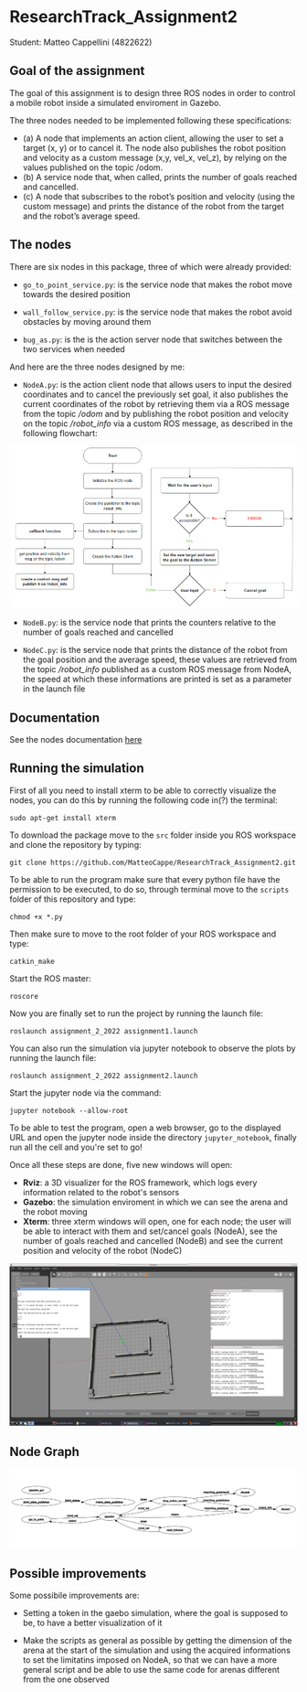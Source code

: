 # ResearchTrack_Assignment2

Student: Matteo Cappellini (4822622)

Goal of the assignment
---------------------------

The goal of this assignment is to design three ROS nodes in order to control a mobile robot inside a simulated enviroment in Gazebo.

The three nodes needed to be implemented following these specifications:

- (a) A node that implements an action client, allowing the user to set a target (x, y) or to cancel it. The node
also publishes the robot position and velocity as a custom message (x,y, vel_x, vel_z), by relying on the values
published on the topic /odom.
- (b) A service node that, when called, prints the number of goals reached and cancelled.
- (c) A node that subscribes to the robot’s position and velocity (using the custom message) and prints the
distance of the robot from the target and the robot’s average speed.

The nodes
---------------------------

There are six nodes in this package, three of which were already provided:

- `go_to_point_service.py`: is the service node that makes the robot move towards the desired position

- `wall_follow_service.py`: is the service node that makes the robot avoid obstacles by moving around them

- `bug_as.py`: is the is the action server node that switches between the two services when needed

And here are the three nodes designed by me:

- `NodeA.py`: is the action client node that allows users to input the desired coordinates and to cancel the previously set goal, it also publishes the current coordinates of the robot by retrieving them via a ROS message from the topic _/odom_ and by publishing the robot position and velocity on the topic _/robot_info_ via a custom ROS message, as described in the following flowchart:

![Flowchart of NodeA](assignment2_flowchart_nodeA.png)

- `NodeB.py`: is the service node that prints the counters relative to the number of goals reached and cancelled

- `NodeC.py`: is the service node that prints the distance of the robot from the goal position and the average speed, these values are retrieved from the topic _/robot_info_ published as a custom ROS message from NodeA, the speed at which these informations are printed is set as a parameter in the launch file

Documentation
---------------------------

See the nodes documentation [here](https://matteocappe.github.io/ResearchTrack1_Assignment2/index.html)

Running the simulation
---------------------------

First of all you need to install xterm to be able to correctly visualize the nodes, you can do this by running the following code in(?) the terminal:

```
sudo apt-get install xterm
```

To download the package move to the `src` folder inside you ROS workspace and clone the repository by typing:

```
git clone https://github.com/MatteoCappe/ResearchTrack_Assignment2.git
```

To be able to run the program make sure that every python file have the permission to be executed, to do so, through terminal move to the `scripts` folder of this repository and type:

```
chmod +x *.py
```

Then make sure to move to the root folder of your ROS workspace and type:

```
catkin_make
```

Start the ROS master:

```
roscore
```

Now you are finally set to run the project by running the launch file:

```
roslaunch assignment_2_2022 assignment1.launch 
```

You can also run the simulation via jupyter notebook to observe the plots by running the launch file:

```
roslaunch assignment_2_2022 assignment2.launch 
```

Start the jupyter node via the command:

```
jupyter notebook --allow-root
```

To be able to test the program, open a web browser, go to the displayed URL and open the jupyter node inside the directory `jupyter_notebook`, finally run all the cell and you're set to go!

Once all these steps are done, five new windows will open:

- **Rviz**: a 3D visualizer for the ROS framework, which logs every information related to the robot's sensors
- **Gazebo**: the simulation enviroment in which we can see the arena and the robot moving
- **Xterm**: three xterm windows will open, one for each node; the user will be able to interact with them and set/cancel goals (NodeA), see the number of goals reached and cancelled (NodeB) and see the current position and velocity of the robot (NodeC)

![Simulation](assignment2_whole.png)

Node Graph
---------------------------

![Node Graph](assignment2_rqtgraph.png)

Possible improvements
---------------------------

Some possibile improvements are:

- Setting a token in the gaebo simulation, where the goal is supposed to be, to have a better visualization of it
 
- Make the scripts as general as possible by getting the dimension of the arena at the start of the simulation and using the acquired informations to set the limitatins imposed on NodeA, so that we can have a more general script and be able to use the same code for arenas different from the one observed
